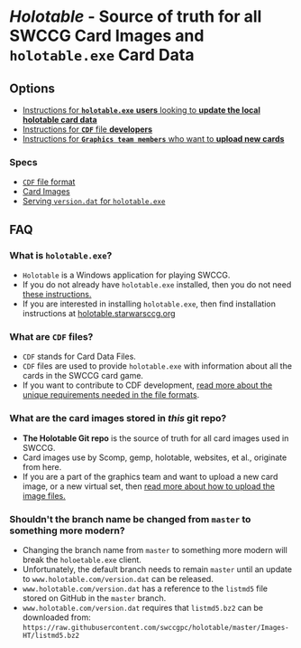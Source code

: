 _Holotable_ - Source of truth for all SWCCG Card Images and `holotable.exe` Card Data
==============================



## Options

* [Instructions for **`holotable.exe`** **users** looking to **update the local holotable card data**](docs/update-holotable.md)
* [Instructions for **`CDF`** file **developers**](docs/cdf-development.md)
* [Instructions for **`Graphics team members`** who want to **upload new cards**](docs/upload-card-images.md)

### Specs

* [`CDF` file format](docs/cdf-development.md)
* [Card Images](docs/card-images.md)
* [Serving `version.dat` for `holotable.exe`](docs/serving_versiondat_for_holotable.md)




## FAQ

### What is `holotable.exe`?
* `Holotable` is a Windows application for playing SWCCG.
* If you do not already have `holotable.exe` installed, then you do not need [these instructions.](docs/update-holotable.md)
* If you are interested in installing `holotable.exe`, then find installation instructions at [holotable.starwarsccg.org](https://holotable.starwarsccg.org/)

### What are `CDF` files?
* `CDF` stands for Card Data Files.
* `CDF` files are used to provide `holotable.exe` with information about all the cards in the SWCCG card game.
* If you want to contribute to CDF development, [read more about the unique requirements needed in the file formats](docs/cdf-development.md).

### What are the card images stored in _this_ git repo?
* **The Holotable Git repo** is the source of truth for all card images used in SWCCG.
* Card images use by Scomp, gemp, holotable, websites, et al., originate from here.
* If you are a part of the graphics team and want to upload a new card image, or a new virtual set, then [read more about how to upload the image files.](docs/upload-card-images.md)



### Shouldn't the branch name be changed from `master` to something more modern?

* Changing the branch name from `master` to something more modern will break the `holoetable.exe` client.
* Unfortunately, the default branch needs to remain `master` until an update to `www.holotable.com/version.dat` can be released.
* `www.holotable.com/version.dat` has a reference to the `listmd5` file stored on GitHub in the `master` branch.
* `www.holotable.com/version.dat` requires that `listmd5.bz2` can be downloaded from:<br />`https://raw.githubusercontent.com/swccgpc/holotable/master/Images-HT/listmd5.bz2`

